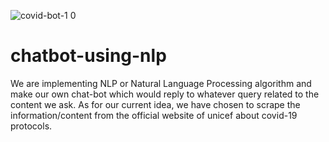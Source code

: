 ![covid-bot-1 0](https://user-images.githubusercontent.com/71788604/132959626-d580fe4d-6875-485b-975a-ce5f89dbbc70.gif)
# chatbot-using-nlp

We are implementing NLP or Natural Language Processing algorithm and make our own chat-bot which would reply to whatever query related to the content we ask.
As for our current idea, we have chosen to scrape the information/content from the official website of unicef about covid-19 protocols.
